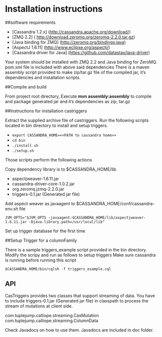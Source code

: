 Installation instructions
========================

##software requirements


+ [Cassandra 1.2.x] (http://cassandra.apache.org/download/)
+ [ZMQ 2.2] ( http://download.zeromq.org/zeromq-2.2.0.tar.gz)
+ [Java binding for ZMQ] (http://zeromq.org/bindings:java)
+ [AspectJ 1.6.11] (http://www.eclipse.org/aspectj/)
+ [Cassandra driver for Java] (https://github.com/datastax/java-driver)

Your system should be installed with ZMQ 2.2 and Java binding for ZeroMQ.
pom.xml file is included with above said dependencies There is a maven assembly script provided to make zip/tar.gz file of the compiled jar, it’s dependencies and installation scripts.


##Compile and build

From project root directory, Execute **mvn assembly:assembly** to compile and package generated jar and it’s dependencies as zip, tar.gz

##Instructions for installation castriggers

Extract the supplied archive file of castriggers. Run the following scripts located in bin directory to install and setup triggers.

+ `export CASSANDRA_HOME=<<PATH to cassandra home>>`
+ `cd bin`
+ `./install.sh`
+ `./setup.sh`

Those scripts perform the following actions

Copy dependency library is to  $CASSANDRA_HOME/lib

+ aspectjweaver-1.6.11.jar
+ cassandra-driver-core-1.0.2.jar
+ org.zeromq.jzmq-2.2.0.jar
+ triggers-0.1.jar (Generated jar file)


Add aspect weaver as javaagent to $CASSANDRA_HOME/conf/cassandra-env.sh file

`JVM_OPTS="$JVM_OPTS -javaagent:$CASSANDRA_HOME/lib/aspectjweaver-1.6.11.jar -Djava.library.path=/usr/local/lib" `

Set up trigger database for the first time


##Setup Trigger for a columnFamily

There is a sample triggers_example script provided in the bin directory. Modify the scripy and run as follows to setup triggers
Make sure cassandra is running before running this script

`$CASSANDRA_HOME/bin/cqlsh -f triggers_example.cql`

## API

CasTriggers provides two classes that support streaming of data. You have to include triggers-0.1.jar (Generated jar file) in classpath to process the stream of mutations at client side.

com.tuplejump.calliope.streaming.CasMutation
com.tuplejump.calliope.streaming.ColumnData

Check Javadocs on how to use them.  Javadocs are included in doc folder.

